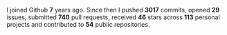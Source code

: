 
I joined Github **7** years ago. Since then I pushed **3017** commits, opened **29** issues, submitted **740** pull requests, received **46** stars across **113** personal projects and contributed to **54** public repositories.
